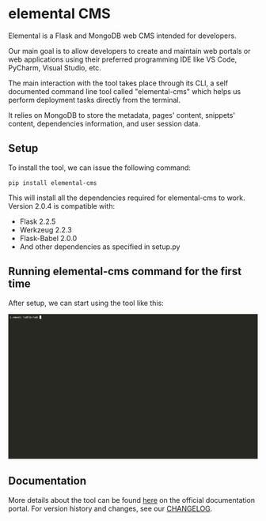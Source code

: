 # elemental CMS

Elemental is a Flask and MongoDB web CMS intended for developers.

Our main goal is to allow developers to create and maintain web portals or web applications using their preferred programming IDE like VS Code, PyCharm, Visual Studio, etc.

The main interaction with the tool takes place through its CLI, a self documented command line tool called "elemental-cms" which helps us perform deployment tasks directly from the terminal.

It relies on MongoDB to store the metadata, pages' content, snippets' content, dependencies information, and user session data.

## Setup

To install the tool, we can issue the following command:

```shell
pip install elemental-cms
```

This will install all the dependencies required for elemental-cms to work. Version 2.0.4 is compatible with:
- Flask 2.2.5
- Werkzeug 2.2.3
- Flask-Babel 2.0.0
- And other dependencies as specified in setup.py

## Running elemental-cms command for the first time

After setup, we can start using the tool like this:

![Running CLI](https://github.com/paranoid-software/elemental-cms/blob/develop/.docs-assets/run-elemental.gif?raw=true)

## Documentation

More details about the tool can be found [here](https://paranoid.software/en/elemental-cms/docs) on the official documentation portal. For version history and changes, see our [CHANGELOG](https://github.com/paranoid-software/elemental-cms/blob/develop/CHANGELOG.md).
